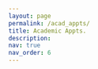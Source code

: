 ```yaml
---
layout: page
permalink: /acad_appts/
title: Academic Appts.
description:
nav: true
nav_order: 6
---
```


<html lang="en">
<head>
    <meta charset="UTF-8">
    <meta name="viewport" content="width=device-width, initial-scale=1.0">
    <title>Academic Appointments</title>
    <style>
        body {
            font-family: Arial, sans-serif;
            line-height: 1.6;
            margin: 20px;
        }

        h2 {
            font-size: 1.8rem;
            color: #333;
        }

        .appointments-container {
            margin-top: 20px;
        }

        .appointment-item {
            display: flex;
            align-items: center;
            margin-bottom: 20px;
            border-bottom: 1px solid #ddd;
            padding-bottom: 10px;
        }

        .appointment-date {
            background-color: #a60f87; /* Purple background color */
            color: white;
            font-weight: bold;
            font-size: 1rem;
            padding: 5px 10px;
            border-radius: 5px;
            margin-right: 20px;
        }

        .appointment-details {
            flex: 1;
        }

        .appointment-title {
            font-size: 1.2rem;
            color: #a60f87; /* Purple text color */
            margin: 0;
        }

        .appointment-organization {
            color: #555;
        }

        .appointment-description {
            margin: 5px 0;
            color: #666;
        }
    </style>

</head>
<body>
    <div class="appointments-container">
        <div class="appointment-item">
            <div class="appointment-date">01/2017 - 05/2023</div>
            <div class="appointment-details">
                <p class="appointment-title">Graduate Research Assistant</p>
                <p class="appointment-organization">Colorado State University</p>
                <p class="appointment-description">
                    Conducted research and implemented a novel method for pruning neural networks.<br>
                    Research on Unmanned Aerial Vehicle target tracking using Partially Observable Markov Decision Process (POMDP).
                </p>
            </div>
        </div>
        <div class="appointment-item">
            <div class="appointment-date">08/2022 - 05/2023</div>
            <div class="appointment-details">
                <p class="appointment-title">Graduate Teaching Assistant</p>
                <p class="appointment-organization">Colorado State University</p>
                <p class="appointment-description">
                    Conducted classes on mathematical topics essential for understanding core concepts in engineering.<br>
                    Responsible for creating course content, assigning and grading the assignments.<br>
                    <strong>Topics covered (Fall):</strong> Complex Numbers, Taylor & Geometric Series, Convolution, Vectors and Coordinate systems, Vector functions, Directional Derivatives Divergence, Fourier Series, Fourier Transform.<br>
                    <strong>Topics covered (Spring):</strong> 1st & 2nd order Ordinary Differential Equations, Complex Representation of Time Harmonic Fields, Partial Fraction Expansion, Integration in Plane, Random Processes.
                </p>
            </div>
        </div>
        <div class="appointment-item">
            <div class="appointment-date">08/2014 - 12/2023</div>
            <div class="appointment-details">
                <p class="appointment-title">Course Assistant</p>
                <p class="appointment-organization">Colorado State University</p>
                <p class="appointment-description">
                    Grader for graduate courses, ECE514-Application of Random Processes and ECE520-Optimization Methods.
                </p>
            </div>
        </div>
        <div class="appointment-item">
            <div class="appointment-date">08/2019 - 12/2019</div>
            <div class="appointment-details">
                <p class="appointment-title">University Appointed Tutor</p>
                <p class="appointment-organization">Colorado State University</p>
                <p class="appointment-description">
                    For ECE514 – Application of Random Processes
                </p>
            </div>
        </div>
    </div>
</body>
</html>
